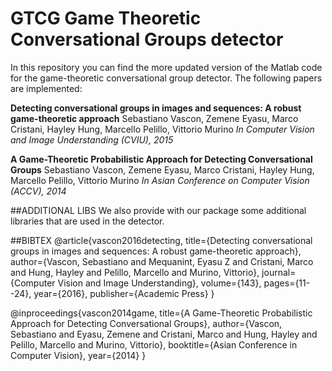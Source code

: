 GTCG
Game Theoretic Conversational Groups detector
=====
In this repository you can find the more updated version of the Matlab code for the game-theoretic conversational group detector. 
The following papers are implemented:

**Detecting conversational groups in images and sequences: A robust game-theoretic approach**
Sebastiano Vascon, Zemene Eyasu, Marco Cristani, Hayley Hung, Marcello Pelillo, Vittorio Murino
*In Computer Vision and Image Understanding (CVIU), 2015*

**A Game-Theoretic Probabilistic Approach for Detecting Conversational Groups**
Sebastiano Vascon, Zemene Eyasu, Marco Cristani, Hayley Hung, Marcello Pelillo, Vittorio Murino
*In Asian Conference on Computer Vision (ACCV), 2014*

##ADDITIONAL LIBS
We also provide with our package some additional libraries that are used in the detector. 

##BIBTEX
@article{vascon2016detecting,
  title={Detecting conversational groups in images and sequences: A robust game-theoretic approach},
  author={Vascon, Sebastiano and Mequanint, Eyasu Z and Cristani, Marco and Hung, Hayley and Pelillo, Marcello and Murino, Vittorio},
  journal={Computer Vision and Image Understanding},
  volume={143},
  pages={11--24},
  year={2016},
  publisher={Academic Press}
}

@inproceedings{vascon2014game,
  title={A Game-Theoretic Probabilistic Approach for Detecting Conversational Groups},
  author={Vascon, Sebastiano and Eyasu, Zemene and Cristani, Marco and Hung, Hayley and Pelillo, Marcello and Murino, Vittorio},
  booktitle={Asian Conference in Computer Vision},
  year={2014}
}

